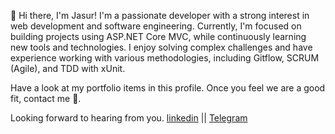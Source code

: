 👋 Hi there, I'm Jasur!
I'm a passionate developer with a strong interest in web development and software engineering. Currently, I'm focused on building projects using ASP.NET Core MVC, while continuously learning new tools and technologies. I enjoy solving complex challenges and have experience working with various methodologies, including Gitflow, SCRUM (Agile), and TDD with xUnit.

Have a look at my portfolio items in this profile. Once you feel we are a good fit, contact me 💬.

Looking forward to hearing from you.
[linkedin](www.linkedin.com/in/jasur-khushbokov-307543289") ||  [Telegram](https://t.me/Jasur_Khushbokov")
